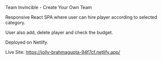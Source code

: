 Team Invincible - Create Your Own Team

Responsive React SPA where user can hire player according to selected category.

User also add, delete player and check the budget.

Deployed on Netlify.

Live Site: https://jolly-brahmagupta-94f7cf.netlify.app/
